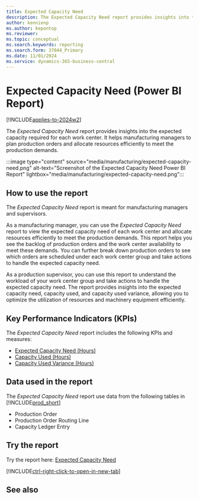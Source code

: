 ```yaml
---
title: Expected Capacity Need
description: The Expected Capacity Need report provides insights into the expected capacity required for each work center.
author: kennienp
ms.author: kepontop
ms.reviewer:
ms.topic: conceptual
ms.search.keywords: reporting
ms.search.form: 37044_Primary
ms.date: 11/01/2024
ms.service: dynamics-365-business-central
---
```


# Expected Capacity Need (Power BI Report)

[!INCLUDE[applies-to-2024w2](includes/applies-to-2024w2.md)]

The *Expected Capacity Need* report provides insights into the expected capacity required for each work center. It helps manufacturing managers to plan production orders and allocate resources efficiently to meet the production demands.

:::image type="content" source="media/manufacturing/expected-capacity-need.png" alt-text="Screenshot of the Expected Capacity Need Power BI Report" lightbox="media/manufacturing/expected-capacity-need.png":::

## How to use the report

The *Expected Capacity Need* report is meant for manufacturing managers and supervisors.

As a manufacturing manager, you can use the *Expected Capacity Need* report to view the expected capacity need of each work center and allocate resources efficiently to meet the production demands. This report helps you see the backlog of production orders and the work center availability to meet these demands. You can further break down production orders to see which orders are scheduled under each work center group and take actions to handle the expected capacity need.

As a production supervisor, you can use this report to understand the workload of your work center group and take actions to handle the expected capacity need. The report provides insights into the expected capacity need, capacity used, and capacity used variance, allowing you to optimize the utilization of resources and machinery equipment efficiently.

## Key Performance Indicators (KPIs)

The *Expected Capacity Need* report includes the following KPIs and measures: 

- [Expected Capacity Need (Hours)](manufacturing-powerbi-kpis.md#expected-capacity-need-hours)
- [Capacity Used (Hours)](manufacturing-powerbi-kpis.md#capacity-used-hours)
- [Capacity Used Variance (Hours)](manufacturing-powerbi-kpis.md#capacity-used-variance-hours)

## Data used in the report

The *Expected Capacity Need* report use data from the following tables in [!INCLUDE[prod_short](includes/prod_short.md)]

- Production Order
- Production Order Routing Line
- Capacity Ledger Entry

## Try the report

Try the report here: [Expected Capacity Need](https://businesscentral.dynamics.com?page=37044)

[!INCLUDE[ctrl-right-click-to-open-in-new-tab](includes/ctrl-right-click-to-open-in-new-tab.md)]

## See also
